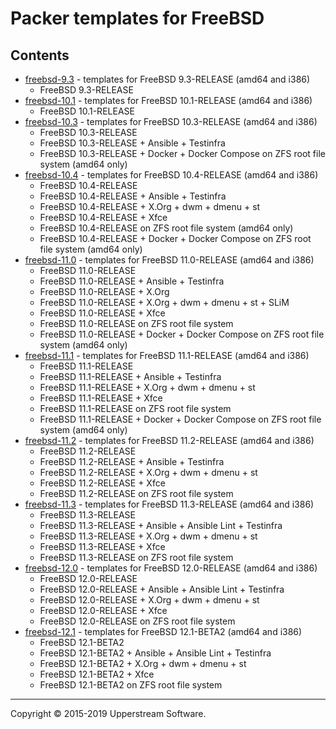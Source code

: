 # Packer templates for FreeBSD

## Contents

* [freebsd-9.3](freebsd-9.3/README.mdown) - templates for FreeBSD 9.3-RELEASE (amd64 and i386)
    * FreeBSD 9.3-RELEASE
* [freebsd-10.1](freebsd-10.1/README.mdown) - templates for FreeBSD 10.1-RELEASE (amd64 and i386)
    * FreeBSD 10.1-RELEASE
* [freebsd-10.3](freebsd-10.3/README.mdown) - templates for FreeBSD 10.3-RELEASE (amd64 and i386)
    * FreeBSD 10.3-RELEASE
    * FreeBSD 10.3-RELEASE + Ansible + Testinfra
    * FreeBSD 10.3-RELEASE + Docker + Docker Compose on ZFS root file system (amd64 only)
* [freebsd-10.4](freebsd-10.4/README.mdown) - templates for FreeBSD 10.4-RELEASE (amd64 and i386)
    * FreeBSD 10.4-RELEASE
    * FreeBSD 10.4-RELEASE + Ansible + Testinfra
    * FreeBSD 10.4-RELEASE + X.Org + dwm + dmenu + st
    * FreeBSD 10.4-RELEASE + Xfce
    * FreeBSD 10.4-RELEASE on ZFS root file system (amd64 only)
    * FreeBSD 10.4-RELEASE + Docker + Docker Compose on ZFS root file system (amd64 only)
* [freebsd-11.0](freebsd-11.0/README.mdown) - templates for FreeBSD 11.0-RELEASE (amd64 and i386)
    * FreeBSD 11.0-RELEASE
    * FreeBSD 11.0-RELEASE + Ansible + Testinfra
    * FreeBSD 11.0-RELEASE + X.Org
    * FreeBSD 11.0-RELEASE + X.Org + dwm + dmenu + st + SLiM
    * FreeBSD 11.0-RELEASE + Xfce
    * FreeBSD 11.0-RELEASE on ZFS root file system
    * FreeBSD 11.0-RELEASE + Docker + Docker Compose on ZFS root file system (amd64 only)
* [freebsd-11.1](freebsd-11.1/README.mdown) - templates for FreeBSD 11.1-RELEASE (amd64 and i386)
    * FreeBSD 11.1-RELEASE
    * FreeBSD 11.1-RELEASE + Ansible + Testinfra
    * FreeBSD 11.1-RELEASE + X.Org + dwm + dmenu + st
    * FreeBSD 11.1-RELEASE + Xfce
    * FreeBSD 11.1-RELEASE on ZFS root file system
    * FreeBSD 11.1-RELEASE + Docker + Docker Compose on ZFS root file system (amd64 only)
* [freebsd-11.2](freebsd-11.2/README.mdown) - templates for FreeBSD 11.2-RELEASE (amd64 and i386)
    * FreeBSD 11.2-RELEASE
    * FreeBSD 11.2-RELEASE + Ansible + Testinfra
    * FreeBSD 11.2-RELEASE + X.Org + dwm + dmenu + st
    * FreeBSD 11.2-RELEASE + Xfce
    * FreeBSD 11.2-RELEASE on ZFS root file system
* [freebsd-11.3](freebsd-11.3/README.mdown) - templates for FreeBSD 11.3-RELEASE (amd64 and i386)
    * FreeBSD 11.3-RELEASE
    * FreeBSD 11.3-RELEASE + Ansible + Ansible Lint + Testinfra
    * FreeBSD 11.3-RELEASE + X.Org + dwm + dmenu + st
    * FreeBSD 11.3-RELEASE + Xfce
    * FreeBSD 11.3-RELEASE on ZFS root file system
* [freebsd-12.0](freebsd-12.0/README.mdown) - templates for FreeBSD 12.0-RELEASE (amd64 and i386)
    * FreeBSD 12.0-RELEASE
    * FreeBSD 12.0-RELEASE + Ansible + Ansible Lint + Testinfra
    * FreeBSD 12.0-RELEASE + X.Org + dwm + dmenu + st
    * FreeBSD 12.0-RELEASE + Xfce
    * FreeBSD 12.0-RELEASE on ZFS root file system
* [freebsd-12.1](freebsd-12.1/README.mdown) - templates for FreeBSD 12.1-BETA2 (amd64 and i386)
    * FreeBSD 12.1-BETA2
    * FreeBSD 12.1-BETA2 + Ansible + Ansible Lint + Testinfra
    * FreeBSD 12.1-BETA2 + X.Org + dwm + dmenu + st
    * FreeBSD 12.1-BETA2 + Xfce
    * FreeBSD 12.1-BETA2 on ZFS root file system

- - -

Copyright &copy; 2015-2019 Upperstream Software.
